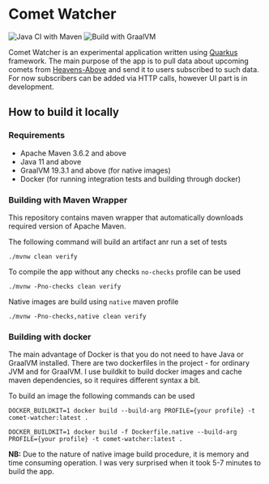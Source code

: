 # Comet Watcher

![Java CI with Maven](https://github.com/eshishkin/comet-watcher/workflows/Java%20CI%20with%20Maven/badge.svg)
![Build with GraalVM](https://github.com/eshishkin/comet-watcher/workflows/Build%20with%20GraalVM/badge.svg)

Comet Watcher is an experimental application written using [Quarkus](https://quarkus.io) framework. The main purpose of the 
app is to pull data about upcoming comets from [Heavens-Above](https://heavens-above.com) and send it 
to users subscribed to such data. For now subscribers can be added via HTTP calls, however UI part is in 
development.


## How to build it locally

### Requirements
- Apache Maven 3.6.2 and above
- Java 11 and above
- GraalVM 19.3.1 and above (for native images)
- Docker (for running integration tests and building through docker)


### Building with Maven Wrapper

This repository contains maven wrapper that automatically downloads required version of Apache Maven.

The following command will build an artifact anr run a set of tests

```
./mvnw clean verify

```  

To compile the app without any checks `no-checks` profile can be used


```
./mvnw -Pno-checks clean verify

```

Native images are build using `native` maven profile


```
./mvnw -Pno-checks,native clean verify

```

### Building with docker

The main advantage of Docker is that you do not need to have Java or GraalVM installed. 
There are two dockerfiles in the project - for ordinary JVM and for GraalVM.
I use buildkit to build docker images and cache maven dependencies, so it requires different syntax a bit.

To build an image the following commands can be used

```
DOCKER_BUILDKIT=1 docker build --build-arg PROFILE={your profile} -t comet-watcher:latest .

DOCKER_BUILDKIT=1 docker build -f Dockerfile.native --build-arg PROFILE={your profile} -t comet-watcher:latest .

```

**NB:** Due to the nature of native image build procedure, it is memory and time consuming operation. I was very surprised
when it took 5-7 minutes to build the app. 
